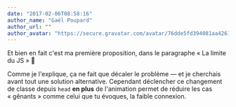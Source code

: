 ```yaml
---
date: "2017-02-06T08:58:16"
author_name: "Gaël Poupard"
author_url: ""
author_avatar: "https://secure.gravatar.com/avatar/76dde5fd394081aa4261802372fe2e33?s=48&d=mm&r=g"
---
```

Et bien en fait c'est ma première proposition, dans le paragraphe « La limite du JS » 🙂

Comme je l'explique, ça ne fait que décaler le problème — et je cherchais avant tout une solution alternative. Cependant déclencher ce changement de classe depuis `head` **en plus** de l'animation permet de réduire les cas « gênants » comme celui que tu évoques, la faible connexion.